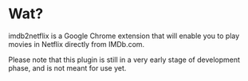 # Wat?

imdb2netflix is a Google Chrome extension that will enable you to play movies in Netflix directly from IMDb.com.

Please note that this plugin is still in a very early stage of development phase, and is not meant for use yet.
